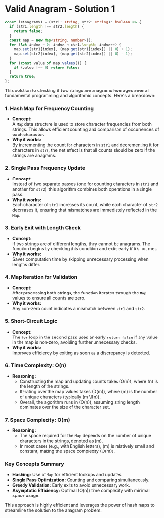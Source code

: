 # Valid Anagram - Solution 1

```typescript
const isAnagramV1 = (str1: string, str2: string): boolean => {
  if (str1.length !== str2.length) {
    return false;
  }
  const map = new Map<string, number>();
  for (let index = 0; index < str1.length; index++) {
    map.set(str1[index], (map.get(str1[index]) || 0) + 1);
    map.set(str2[index], (map.get(str2[index]) || 0) - 1);
  }
  for (const value of map.values()) {
    if (value !== 0) return false;
  }
  return true;
};
```

This solution to checking if two strings are anagrams leverages several fundamental programming and algorithmic concepts. Here's a breakdown:

### **1. Hash Map for Frequency Counting**
   - **Concept:**  
     A `Map` data structure is used to store character frequencies from both strings. This allows efficient counting and comparison of occurrences of each character.
   - **Why it works:**  
     By incrementing the count for characters in `str1` and decrementing it for characters in `str2`, the net effect is that all counts should be zero if the strings are anagrams.

### **2. Single Pass Frequency Update**
   - **Concept:**  
     Instead of two separate passes (one for counting characters in `str1` and another for `str2`), this algorithm combines both operations in a single pass.
   - **Why it works:**  
     Each character of `str1` increases its count, while each character of `str2` decreases it, ensuring that mismatches are immediately reflected in the `Map`.

### **3. Early Exit with Length Check**
   - **Concept:**  
     If two strings are of different lengths, they cannot be anagrams. The function begins by checking this condition and exits early if it’s not met.
   - **Why it works:**  
     Saves computation time by skipping unnecessary processing when lengths differ.

### **4. Map Iteration for Validation**
   - **Concept:**  
     After processing both strings, the function iterates through the `Map` values to ensure all counts are zero.
   - **Why it works:**  
     Any non-zero count indicates a mismatch between `str1` and `str2`.

### **5. Short-Circuit Logic**
   - **Concept:**  
     The `for` loop in the second pass uses an early `return false` if any value in the map is non-zero, avoiding further unnecessary checks.
   - **Why it works:**  
     Improves efficiency by exiting as soon as a discrepancy is detected.

### **6. Time Complexity: O(n)**
   - **Reasoning:**  
     - Constructing the map and updating counts takes \(O(n)\), where \(n\) is the length of the strings.
     - Iterating over the map values takes \(O(m)\), where \(m\) is the number of unique characters (typically \(m \ll n\)).
     - Overall, the algorithm runs in \(O(n)\), assuming string length dominates over the size of the character set.

### **7. Space Complexity: O(m)**
   - **Reasoning:**  
     - The space required for the `Map` depends on the number of unique characters in the strings, denoted as \(m\).  
     - In most cases (e.g., with English letters), \(m\) is relatively small and constant, making the space complexity \(O(m)\).

### **Key Concepts Summary**
- **Hashing:** Use of `Map` for efficient lookups and updates.
- **Single Pass Optimization:** Counting and comparing simultaneously.
- **Greedy Validation:** Early exits to avoid unnecessary work.
- **Asymptotic Efficiency:** Optimal \(O(n)\) time complexity with minimal space usage.

This approach is highly efficient and leverages the power of hash maps to streamline the solution to the anagram problem.